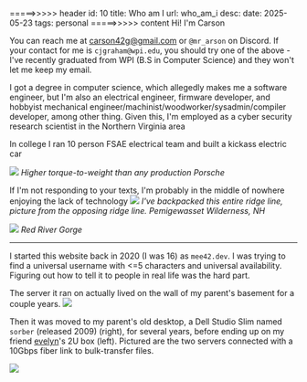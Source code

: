 =====>>>>> header
id: 10
title: Who am I
url: who_am_i
desc: 
date: 2025-05-23
tags: personal
=====>>>>> content
Hi! I'm Carson


You can reach me at <a href="mailto:carson42g@gmail.com">carson42g@gmail.com</a> or `@mr_arson` on Discord. If your contact for me is `cjgraham@wpi.edu`, you should try one of the above - I've recently graduated from WPI (B.S in Computer Science) and they won't let me keep my email.

I got a degree in computer science, which allegedly makes me a software engineer, but I'm also an electrical engineer, firmware developer, and hobbyist mechanical engineer/machinist/woodworker/sysadmin/compiler developer, among other thing. Given this, I'm employed as a cyber security research scientist in the Northern Virginia area 

In college I ran 10 person FSAE electrical team and built a kickass electric car

![](/img/fsae/car_jeevan.png)
*Higher torque-to-weight than any production Porsche*

If I'm not responding to your texts, I'm probably in the middle of nowhere enjoying the lack of technology
![](/img/pemi.png)
*I've backpacked this entire ridge line, picture from the opposing ridge line. Pemigewasset Wilderness, NH*


![](/img/me_climbing.jpeg)
*Red River Gorge*

-----

I started this website back in 2020 (I was 16) as `mee42.dev`. I was trying to find a universal username with <=5 characters and universal availability. Figuring out how to tell it to people in real life was the hard part.

The server it ran on actually lived on the wall of my parent's basement for a couple years.
![](/img/server.png)

Then it was moved to my parent's old desktop, a Dell Studio Slim named `sorber` (released 2009) (right), for several years, before ending up on my friend [evelyn](https://evelynmau.de/)'s 2U box (left). Pictured are the two servers connected with a 10Gbps fiber link to bulk-transfer files.

![](/img/sorber.png)